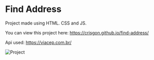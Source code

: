 # Find Address

Project made using HTML. CSS and JS.

You can view this project here: https://crisgon.github.io/find-address/

Api used: https://viacep.com.br/

![Project](https://i.imgur.com/GGM4X8s.gif)
